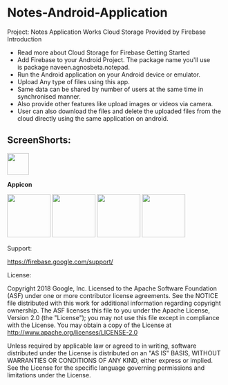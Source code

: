 # Notes-Android-Application

Project: Notes Application Works Cloud Storage Provided by Firebase
Introduction
* Read more about Cloud Storage for Firebase
Getting Started
* Add Firebase to your Android Project. The package name you'll use is package naveen.agnosbeta.notepad.
* Run the Android application on your Android device or emulator. 
* Upload Any type of files using this app.
* Same data can be shared by number of users at the same time in synchronised manner. 
* Also provide other features like upload images or videos via camera.
* User can also download the files and delete the uploaded files from the cloud directly using the same application on android.

## ScreenShorts:
<p float="left">
  <a href="https://imgur.com/m9IJHsf.jpg"><img src="https://imgur.com/m9IJHsf.jpg" width="50"></a>
<p><b>Appicon</b></p>
  
<a href="https://imgur.com/avneo8d.jpg"><img src="https://imgur.com/avneo8d.jpg" width="100"></a>
<a href="https://imgur.com/zVwSf0N.jpg"><img src="https://imgur.com/zVwSf0N.jpg" width="100"></a>
<a href="https://imgur.com/KcTMgSy.jpg"><img src="https://imgur.com/KcTMgSy.jpg" width="100"></a>
<a href="https://imgur.com/s0BH3S0.jpg"><img src="https://imgur.com/s0BH3S0.jpg" width="100"></a>
</p>

Support:

https://firebase.google.com/support/

License:

Copyright 2018 Google, Inc.
Licensed to the Apache Software Foundation (ASF) under one or more contributor license agreements. See the NOTICE file distributed with this work for additional information regarding copyright ownership. The ASF licenses this file to you under the Apache License, Version 2.0 (the "License"); you may not use this file except in compliance with the License. You may obtain a copy of the License at
http://www.apache.org/licenses/LICENSE-2.0

Unless required by applicable law or agreed to in writing, software distributed under the License is distributed on an "AS IS" BASIS, WITHOUT WARRANTIES OR CONDITIONS OF ANY KIND, either express or implied. See the License for the specific language governing permissions and limitations under the License.

